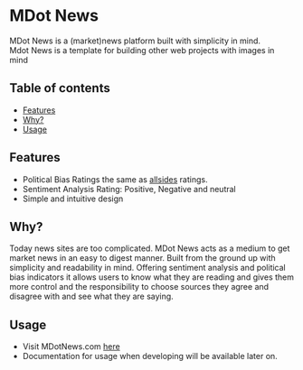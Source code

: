 # MDot News
MDot News is a (market)news platform built with simplicity in mind. <br>
Mdot News is a template for building other web projects with images in mind

## Table of contents
* [Features ](#features)
* [Why? ](#why)
* [Usage](#usage)


## Features
* Political Bias Ratings the same as [allsides](https://www.allsides.com/unbiased-balanced-news) ratings.
* Sentiment Analysis Rating: Positive, Negative and neutral
* Simple and intuitive design

## Why?
Today news sites are too complicated. MDot News acts as a medium to get market news in an easy to digest manner. 
Built from the ground up with simplicity and readability in mind. Offering sentiment analysis and political bias indicators it allows users to know what they are reading and gives them more control and the responsibility to choose sources they agree and disagree with and see what they are saying.

## Usage
* Visit MDotNews.com [here](https://mdotnews.com)
* Documentation for usage when developing will be available later on. 
